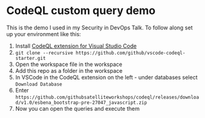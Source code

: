 # CodeQL custom query demo

This is the demo I used in my Security in DevOps Talk. To follow along set up your environment like this:

1. Install [CodeQL extension for Visual Studio Code](https://help.semmle.com/codeql/codeql-for-vscode.html)
2. ```git clone --recursive https://github.com/github/vscode-codeql-starter.git```
3. Open the workspace file in the workspace
4. Add this repo as a folder in the workspace
5. In VSCode in the CodeQL extension on the left - under databases select `Download Database`
6. Enter `https://github.com/githubsatelliteworkshops/codeql/releases/download/v1.0/esbena_bootstrap-pre-27047_javascript.zip`
7. Now you can open the queries and execute them